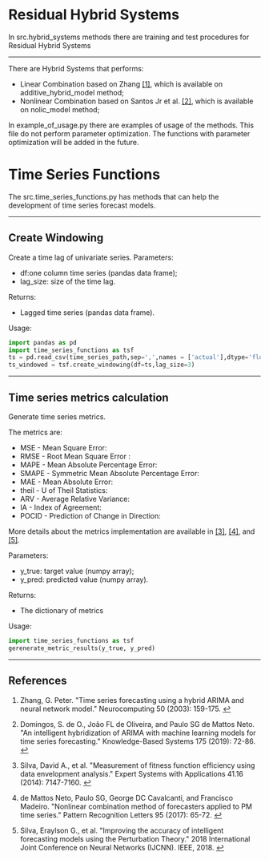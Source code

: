 # Residual Hybrid Systems 
In src.hybrid_systems methods there are training and test procedures for Residual Hybrid Systems

----------------------------------
There are Hybrid Systems that performs:
* Linear Combination based on Zhang <span id="a1">[[1]](#f1)</span>, which is available on additive_hybrid_model method;
* Nonlinear Combination based on Santos Jr et al. <span id="a2">[[2]](#f2)</span>, which is available on nolic_model method;

In example_of_usage.py there are examples of usage of the methods. This file do not perform parameter optimization. The functions with parameter optimization will be added in the future.


# Time Series Functions
The src.time_series_functions.py has methods that can help the development of time series forecast models.  

----------------------------------
## Create Windowing
Create a time lag of univariate series. 
Parameters:
* df:one column time series (pandas data frame);
* lag_size: size of the time lag.

Returns:
* Lagged time series (pandas data frame).

Usage:
~~~python
import pandas as pd
import time_series_functions as tsf
ts = pd.read_csv(time_series_path,sep=',',names = ['actual'],dtype='float64') # open univariate time series
ts_windowed = tsf.create_windowing(df=ts,lag_size=3)
~~~
----------------------------------

## Time series metrics calculation
Generate time series metrics.

The metrics are:
* MSE - Mean Square Error:
* RMSE - Root Mean Square Error :
* MAPE - Mean Absolute Percentage Error:
* SMAPE  - Symmetric Mean Absolute Percentage Error:
* MAE - Mean Absolute Error:
* theil - U of Theil Statistics:
* ARV - Average Relative Variance:
* IA - Index of Agreement:
* POCID - Prediction of Change in Direction: 

More details about the metrics implementation are available in <span id="a3">[[3]](#f3)</span>, <span id="a4">[[4]](#f4)</span>, and <span id="a5">[[5]](#f5)</span>.

Parameters:
* y_true: target value (numpy array);
* y_pred: predicted value (numpy array).

Returns:
* The dictionary of metrics 

Usage:
~~~python
import time_series_functions as tsf
gerenerate_metric_results(y_true, y_pred)
~~~ 
----------------------------------

## References
1. <span id="f1"></span> Zhang, G. Peter. "Time series forecasting using a hybrid ARIMA and neural network model." Neurocomputing 50 (2003): 159-175. [$\hookleftarrow$](#a1)

2. <span id="f2"></span> Domingos, S. de O., João FL de Oliveira, and Paulo SG de Mattos Neto. "An intelligent hybridization of ARIMA with machine learning models for time series forecasting." Knowledge-Based Systems 175 (2019): 72-86. [$\hookleftarrow$](#a2)

3. <span id="f3"></span> Silva, David A., et al. "Measurement of fitness function efficiency using data envelopment analysis." Expert Systems with Applications 41.16 (2014): 7147-7160. [$\hookleftarrow$](#a3)

4. <span id="f4"></span> de Mattos Neto, Paulo SG, George DC Cavalcanti, and Francisco Madeiro. "Nonlinear combination method of forecasters applied to PM time series." Pattern Recognition Letters 95 (2017): 65-72. [$\hookleftarrow$](#a4)

5. <span id="f5"></span> Silva, Eraylson G., et al. "Improving the accuracy of intelligent forecasting models using the Perturbation Theory." 2018 International Joint Conference on Neural Networks (IJCNN). IEEE, 2018. [$\hookleftarrow$](#a5)
